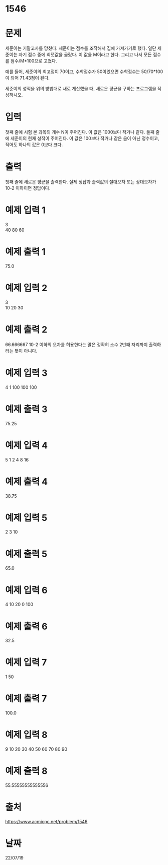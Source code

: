 # 1546

# 문제
세준이는 기말고사를 망쳤다. 세준이는 점수를 조작해서 집에 가져가기로 했다. 일단 세준이는 자기 점수 중에 최댓값을 골랐다. 이 값을 M이라고 한다. 그리고 나서 모든 점수를 점수/M*100으로 고쳤다.

예를 들어, 세준이의 최고점이 70이고, 수학점수가 50이었으면 수학점수는 50/70*100이 되어 71.43점이 된다.

세준이의 성적을 위의 방법대로 새로 계산했을 때, 새로운 평균을 구하는 프로그램을 작성하시오.

# 입력
첫째 줄에 시험 본 과목의 개수 N이 주어진다. 이 값은 1000보다 작거나 같다. 둘째 줄에 세준이의 현재 성적이 주어진다. 이 값은 100보다 작거나 같은 음이 아닌 정수이고, 적어도 하나의 값은 0보다 크다.

# 출력
첫째 줄에 새로운 평균을 출력한다. 실제 정답과 출력값의 절대오차 또는 상대오차가 10-2 이하이면 정답이다.

# 예제 입력 1 
3  
40 80 60  

# 예제 출력 1 
75.0  

# 예제 입력 2 
3  
10 20 30

# 예제 출력 2 
66.666667
10-2 이하의 오차를 허용한다는 말은 정확히 소수 2번째 자리까지 출력하라는 뜻이 아니다.

# 예제 입력 3 
4
1 100 100 100

# 예제 출력 3 
75.25

# 예제 입력 4 
5
1 2 4 8 16

# 예제 출력 4 
38.75

# 예제 입력 5 
2
3 10

# 예제 출력 5 
65.0

# 예제 입력 6 
4
10 20 0 100

# 예제 출력 6 
32.5

# 예제 입력 7 
1
50

# 예제 출력 7 
100.0

# 예제 입력 8 
9
10 20 30 40 50 60 70 80 90

# 예제 출력 8 
55.55555555555556

# 출처
https://www.acmicpc.net/problem/1546

# 날짜
22/07/19
